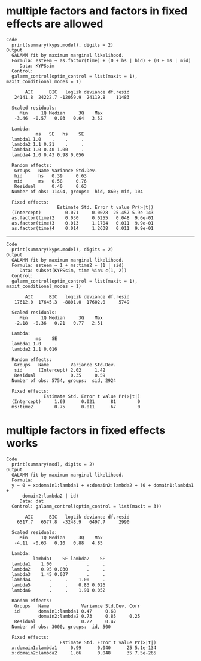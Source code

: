 # multiple factors and factors in fixed effects are allowed

    Code
      print(summary(kyps.model), digits = 2)
    Output
      GALAMM fit by maximum marginal likelihood.
      Formula: esteem ~ as.factor(time) + (0 + hs | hid) + (0 + ms | mid)
         Data: KYPSsim
      Control: 
      galamm_control(optim_control = list(maxit = 1), maxit_conditional_modes = 1)
      
           AIC      BIC   logLik deviance df.resid 
       24141.8  24222.7 -12059.9  24119.8    11483 
      
      Scaled residuals: 
         Min     1Q Median     3Q    Max 
       -3.46  -0.57   0.03   0.64   3.52 
      
      Lambda:
               ms   SE   hs    SE
      lambda1 1.0    .    .     .
      lambda2 1.1 0.21    .     .
      lambda3 1.0 0.40 1.00     .
      lambda4 1.0 0.43 0.98 0.056
      
      Random effects:
       Groups   Name Variance Std.Dev.
       hid      hs   0.39     0.63    
       mid      ms   0.58     0.76    
       Residual      0.40     0.63    
      Number of obs: 11494, groups:  hid, 860; mid, 104
      
      Fixed effects:
                       Estimate Std. Error t value Pr(>|t|)
      (Intercept)         0.071     0.0028  25.457 5.9e-143
      as.factor(time)2    0.030     0.6255   0.048  9.6e-01
      as.factor(time)3    0.013     1.1704   0.011  9.9e-01
      as.factor(time)4    0.014     1.2638   0.011  9.9e-01
      
      

---

    Code
      print(summary(kyps.model), digits = 2)
    Output
      GALAMM fit by maximum marginal likelihood.
      Formula: esteem ~ 1 + ms:time2 + (1 | sid)
         Data: subset(KYPSsim, time %in% c(1, 2))
      Control: 
      galamm_control(optim_control = list(maxit = 1), maxit_conditional_modes = 1)
      
           AIC      BIC   logLik deviance df.resid 
       17612.0  17645.3  -8801.0  17602.0     5749 
      
      Scaled residuals: 
         Min     1Q Median     3Q    Max 
       -2.18  -0.36   0.21   0.77   2.51 
      
      Lambda:
               ms    SE
      lambda1 1.0     .
      lambda2 1.1 0.016
      
      Random effects:
       Groups   Name        Variance Std.Dev.
       sid      (Intercept) 2.02     1.42    
       Residual             0.35     0.59    
      Number of obs: 5754, groups:  sid, 2924
      
      Fixed effects:
                  Estimate Std. Error t value Pr(>|t|)
      (Intercept)     1.69      0.021      81        0
      ms:time2        0.75      0.011      67        0
      
      

# multiple factors in fixed effects works

    Code
      print(summary(mod), digits = 2)
    Output
      GALAMM fit by maximum marginal likelihood.
      Formula: 
      y ~ 0 + x:domain1:lambda1 + x:domain2:lambda2 + (0 + domain1:lambda1 +  
          domain2:lambda2 | id)
         Data: dat
      Control: galamm_control(optim_control = list(maxit = 3))
      
           AIC      BIC   logLik deviance df.resid 
        6517.7   6577.8  -3248.9   6497.7     2990 
      
      Scaled residuals: 
         Min     1Q Median     3Q    Max 
       -4.11  -0.63   0.10   0.88   4.85 
      
      Lambda:
              lambda1    SE lambda2    SE
      lambda1    1.00     .       .     .
      lambda2    0.95 0.030       .     .
      lambda3    1.45 0.037       .     .
      lambda4       .     .    1.00     .
      lambda5       .     .    0.83 0.026
      lambda6       .     .    1.91 0.052
      
      Random effects:
       Groups   Name            Variance Std.Dev. Corr
       id       domain1:lambda1 0.47     0.68         
                domain2:lambda2 0.73     0.85     0.25
       Residual                 0.22     0.47         
      Number of obs: 3000, groups:  id, 500
      
      Fixed effects:
                        Estimate Std. Error t value Pr(>|t|)
      x:domain1:lambda1     0.99      0.040      25 5.1e-134
      x:domain2:lambda2     1.66      0.048      35 7.5e-265
      
      

